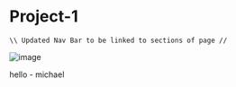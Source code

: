 # Project-1


    \\ Updated Nav Bar to be linked to sections of page //
![image](https://user-images.githubusercontent.com/79474830/114448343-0ae4cb00-9b99-11eb-8c54-c931924e5bf5.png)


hello - michael
